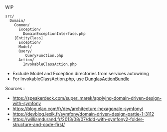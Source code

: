 WIP

```
src/
  Domain/
    Common/
      Exception/
        DomainExceptionInterface.php
    [EntityClass]
      Exception/
      Model/
      Query/
         QueryFunction.php
      Action/
        InvokableClassAction.php
 ```
 
* Exclude Model and Exception directories from services autowiring
* For InvokableClassAction.php, use [DunglasActionBundle](https://dunglas.fr/2016/01/dunglasactionbundle-symfony-controllers-redesigned)

Sources :
- https://speakerdeck.com/super_marek/applying-domain-driven-design-with-symfony
- https://blog.elao.com/fr/dev/architecture-hexagonale-symfony/
- https://devblog.lexik.fr/symfony/domain-driven-design-partie-1-3112
- https://williamdurand.fr/2013/08/07/ddd-with-symfony2-folder-structure-and-code-first/
